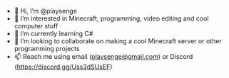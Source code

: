 - 👋 Hi, I’m @playsenge
- 👀 I’m interested in Minecraft, programming, video editing and cool computer stuff
- 🌱 I’m currently learning C#
- 💞️ I’m looking to collaborate on making a cool Minecraft server or other programming projects
- 📫 Reach me using email (playsenge@gmail.com) or Discord (https://discord.gg/Uss3dSUsEF)


<!---
playsenge/playsenge is a ✨ special ✨ repository because its `README.md` (this file) appears on your GitHub profile.
You can click the Preview link to take a look at your changes.
--->

